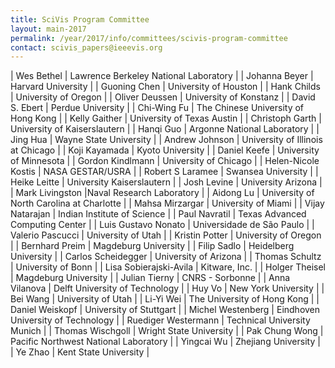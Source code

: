 ```yaml
---
title: SciVis Program Committee
layout: main-2017
permalink: /year/2017/info/committees/scivis-program-committee
contact: scivis_papers@ieeevis.org
---
```


| Wes Bethel | Lawrence Berkeley National Laboratory | 
| Johanna Beyer | Harvard University |
| Guoning Chen | University of Houston |
| Hank Childs | University of Oregon |
| Oliver Deussen | University of Konstanz |
| David S. Ebert | Perdue University |
| Chi-Wing Fu | The Chinese University of Hong Kong |
| Kelly Gaither | University of Texas Austin |
| Christoph Garth | University of Kaiserslautern |
| Hanqi Guo | Argonne National Laboratory |
| Jing Hua | Wayne State University |
| Andrew Johnson | University of Illinois at Chicago |
| Koji Kayamada | Kyoto University |
| Daniel Keefe | University of Minnesota |
| Gordon Kindlmann | University of Chicago |
| Helen-Nicole Kostis | NASA GESTAR/USRA |
| Robert S Laramee | Swansea University |
| Heike Leitte | University Kaiserslautern |
| Josh Levine | University Arizona |
| Mark Livingston |Naval Research Laboratory |
| Aidong Lu | University of North Carolina at Charlotte |
| Mahsa Mirzargar | University of Miami |
| Vijay Natarajan | Indian Institute of Science |
| Paul Navratil | Texas Advanced Computing Center |
| Luis Gustavo Nonato | Universidade de São Paulo |
| Valerio Pascucci | University of Utah |
| Kristin Potter | University of Oregon |
| Bernhard Preim | Magdeburg University |
| Filip Sadlo | Heidelberg University |
| Carlos Scheidegger | University of Arizona |
| Thomas Schultz | University of Bonn |
| Lisa Sobierajski-Avila | Kitware, Inc. |
| Holger Theisel | Magdeburg University |
| Julian Tierny | CNRS - Sorbonne |
| Anna Vilanova | Delft University of Technology |
| Huy Vo | New York University |
| Bei Wang | University of Utah |
| Li-Yi Wei | The University of Hong Kong |
| Daniel Weiskopf | University of Stuttgart |
| Michel Westenberg | Eindhoven University of Technology |
| Ruediger Westermann | Technical University Munich |
| Thomas Wischgoll | Wright State University |
| Pak Chung Wong | Pacific Northwest National Laboratory |
| Yingcai Wu | Zhejiang University |
| Ye Zhao | Kent State University |
